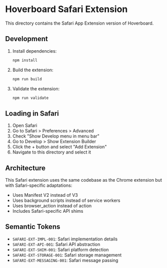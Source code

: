 # Hoverboard Safari Extension

This directory contains the Safari App Extension version of Hoverboard.

## Development

1. Install dependencies:
   ```bash
   npm install
   ```

2. Build the extension:
   ```bash
   npm run build
   ```

3. Validate the extension:
   ```bash
   npm run validate
   ```

## Loading in Safari

1. Open Safari
2. Go to Safari > Preferences > Advanced
3. Check "Show Develop menu in menu bar"
4. Go to Develop > Show Extension Builder
5. Click the + button and select "Add Extension"
6. Navigate to this directory and select it

## Architecture

This Safari extension uses the same codebase as the Chrome extension but with Safari-specific adaptations:

- Uses Manifest V2 instead of V3
- Uses background scripts instead of service workers
- Uses browser_action instead of action
- Includes Safari-specific API shims

## Semantic Tokens

- `SAFARI-EXT-IMPL-001`: Safari implementation details
- `SAFARI-EXT-API-001`: Safari API abstraction
- `SAFARI-EXT-SHIM-001`: Safari platform detection
- `SAFARI-EXT-STORAGE-001`: Safari storage management
- `SAFARI-EXT-MESSAGING-001`: Safari message passing
